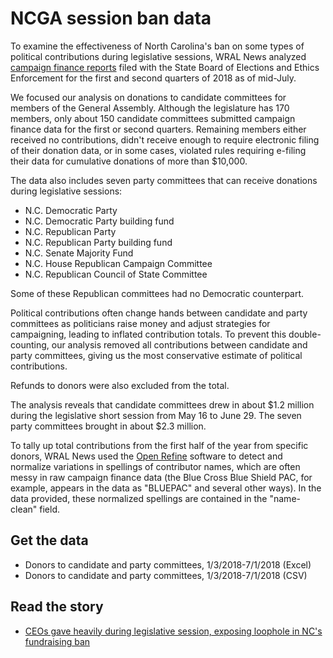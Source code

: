 # NCGA session ban data

To examine the effectiveness of North Carolina's ban on some types of political contributions during legislative sessions, WRAL News analyzed [campaign finance reports](https://www.ncsbe.gov/Campaign-Finance/report-search) filed with the State Board of Elections and Ethics Enforcement for the first and second quarters of 2018 as of mid-July.

We focused our analysis on donations to candidate committees for members of the General Assembly. Although the legislature has 170 members, only about 150 candidate committees submitted campaign finance data for the first or second quarters. Remaining members either received no contributions, didn't receive enough to require electronic filing of their donation data, or in some cases, violated rules requiring e-filing their data for cumulative donations of more than $10,000.

The data also includes seven party committees that can receive donations during legislative sessions:

* N.C. Democratic Party
* N.C. Democratic Party building fund
* N.C. Republican Party
* N.C. Republican Party building fund
* N.C. Senate Majority Fund
* N.C. House Republican Campaign Committee
* N.C. Republican Council of State Committee
 
Some of these Republican committees had no Democratic counterpart.

Political contributions often change hands between candidate and party committees as politicians raise money and adjust strategies for campaigning, leading to inflated contribution totals. To prevent this double-counting, our analysis removed all contributions between candidate and party committees, giving us the most conservative estimate of political contributions.

Refunds to donors were also excluded from the total.

The analysis reveals that candidate committees drew in about $1.2 million during the legislative short session from May 16 to June 29. The seven party committees brought in about $2.3 million.

To tally up total contributions from the first half of the year from specific donors, WRAL News used the [Open Refine](http://openrefine.org/) software to detect and normalize variations in spellings of contributor names, which are often messy in raw campaign finance data (the Blue Cross Blue Shield PAC, for example, appears in the data as "BLUEPAC" and several other ways). In the data provided, these normalized spellings are contained in the "name-clean" field.

## Get the data

* Donors to candidate and party committees, 1/3/2018-7/1/2018 (Excel)
* Donors to candidate and party committees, 1/3/2018-7/1/2018 (CSV)

## Read the story

* [CEOs gave heavily during legislative session, exposing loophole in NC's fundraising ban](http://wral.com/17716104)
